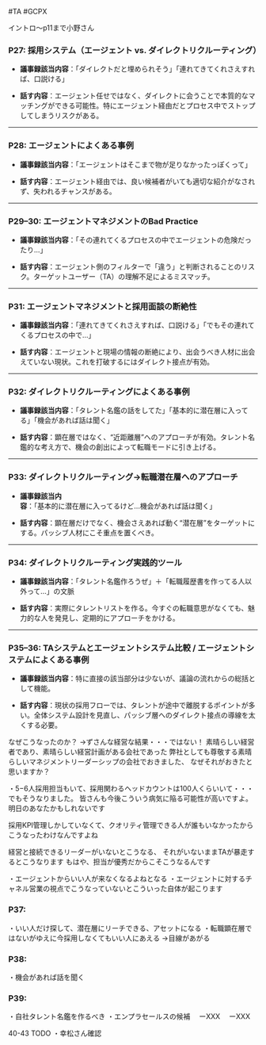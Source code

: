 #TA #GCPX


イントロ〜p11まで小野さん


### **P27: 採用システム（エージェント vs. ダイレクトリクルーティング）**

- **議事録該当内容**：「ダイレクトだと埋められそう」「連れてきてくれさえすれば、口説ける」
    
- **話す内容**：エージェント任せではなく、ダイレクトに会うことで本質的なマッチングができる可能性。特にエージェント経由だとプロセス中でストップしてしまうリスクがある。
    

---

### **P28: エージェントによくある事例**

- **議事録該当内容**：「エージェントはそこまで物が足りなかったっぽくって」
    
- **話す内容**：エージェント経由では、良い候補者がいても適切な紹介がなされず、失われるチャンスがある。
    

---

### **P29–30: エージェントマネジメントのBad Practice**

- **議事録該当内容**：「その連れてくるプロセスの中でエージェントの危険だったり…」
    
- **話す内容**：エージェント側のフィルターで「違う」と判断されることのリスク。ターゲットユーザー（TA）の理解不足によるミスマッチ。
    

---

### **P31: エージェントマネジメントと採用面談の断絶性**

- **議事録該当内容**：「連れてきてくれさえすれば、口説ける」「でもその連れてくるプロセスの中で…」
    
- **話す内容**：エージェントと現場の情報の断絶により、出会うべき人材に出会えていない現状。これを打破するにはダイレクト接点が有効。
    

---

### **P32: ダイレクトリクルーティングによくある事例**

- **議事録該当内容**：「タレント名鑑の話をしてた」「基本的に潜在層に入ってる」「機会があれば話は聞く」
    
- **話す内容**：顕在層ではなく、“近距離層”へのアプローチが有効。タレント名鑑的な考え方で、機会の創出によって転職モードに引き上げる。
    

---

### **P33: ダイレクトリクルーティング→転職潜在層へのアプローチ**

- **議事録該当内容**：「基本的に潜在層に入ってるけど…機会があれば話は聞く」
    
- **話す内容**：顕在層だけでなく、機会さえあれば動く“潜在層”をターゲットにする。パッシブ人材にこそ重点を置くべき。
    

---

### **P34: ダイレクトリクルーティング実践的ツール**

- **議事録該当内容**：「タレント名鑑作ろうぜ」＋「転職履歴書を作ってる人以外って…」の文脈
    
- **話す内容**：実際にタレントリストを作る。今すぐの転職意思がなくても、魅力的な人を発見し、定期的にアプローチをかける。
    

---

### **P35–36: TAシステムとエージェントシステム比較 / エージェントシステムによくある事例**

- **議事録該当内容**：特に直接の該当部分は少ないが、議論の流れからの総括として機能。
    
- **話す内容**：現状の採用フローでは、タレントが途中で離脱するポイントが多い。全体システム設計を見直し、パッシブ層へのダイレクト接点の導線を太くする必要。

なぜこうなったのか？
→ずさんな経営な結果・・・ではない！
素晴らしい経営者であり、素晴らしい経営計画がある会社であった
弊社としても尊敬する素晴らしいマネジメントリーダーシップの会社でおきました、
なぜそれがおきたと思いますか？


・5−6人採用担当もいて、採用関わるヘッドカウントは100人くらいいて・・・
でもそうなりました。
皆さんも今後こういう病気に陥る可能性が高いですよ。
明日のあなたかもしれないです

採用KPI管理しかしていなくて、クオリティ管理できる人が誰もいなかったからこうなったわけなんですよね

経営と接続できるリーダーがいないとこうなる、
それがいないままTAが暴走するとこうなります
もはや、担当が優秀だからこそこうなるんです

・エージェントからいい人が来なくなるよねとなる
・エージェントに対するチャネル営業の視点でこうなっていないとこういった自体が起こります


### P37:
・いい人だけ探して、潜在層にリーチできる、アセットになる
・転職顕在層ではないがゆえに今採用しなくてもいい人にあえる
→目線があがる

### P38:
・機会があれば話を聞く

### P39:
・自社タレント名鑑を作るべき
・エンプラセールスの候補
　ーXXX
　ーXXX


40-43
TODO
・幸松さん確認
